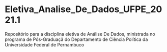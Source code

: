 # Eletiva_Analise_De_Dados_UFPE_2021.1
Repositório para a disciplina eletiva de Análise De Dados, ministrada no programa de Pós-Graduaçã do Departamento de Ciência Política da Universidade Federal de Pernambuco
